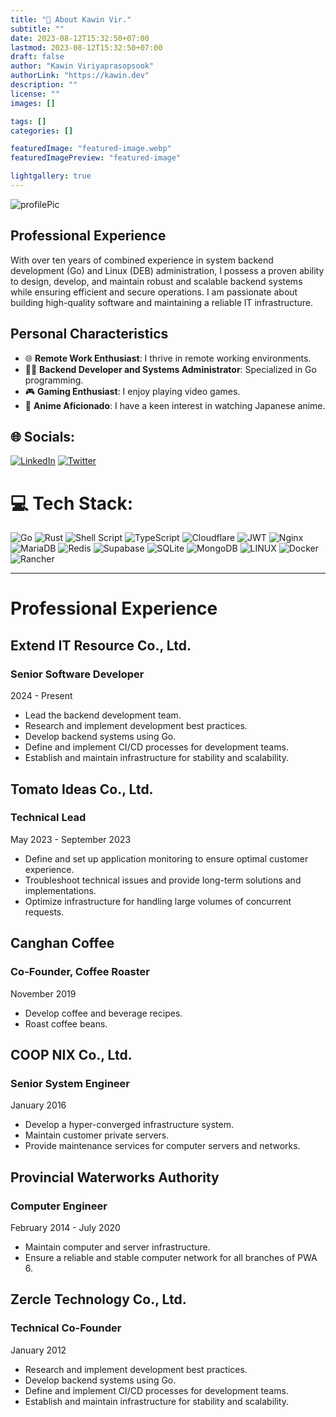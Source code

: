 ```yaml
---
title: "💫 About Kawin Vir."
subtitle: ""
date: 2023-08-12T15:32:50+07:00
lastmod: 2023-08-12T15:32:50+07:00
draft: false
author: "Kawin Viriyaprasopsook"
authorLink: "https://kawin.dev"
description: ""
license: ""
images: []

tags: []
categories: []

featuredImage: "featured-image.webp"
featuredImagePreview: "featured-image"

lightgallery: true
---
```


![profilePic](https://avatars.githubusercontent.com/u/1217739)
<!-- {{< figure height="260" width="260" src="https://avatars.githubusercontent.com/u/1217739">}} -->

## Professional Experience

With over ten years of combined experience in system backend development (Go) and Linux (DEB) administration, I possess a proven ability to design, develop, and maintain robust and scalable backend systems while ensuring efficient and secure operations. I am passionate about building high-quality software and maintaining a reliable IT infrastructure.

## Personal Characteristics

- 🌐 **Remote Work Enthusiast**: I thrive in remote working environments.
- 🧑‍💻 **Backend Developer and Systems Administrator**: Specialized in Go programming.
- 🎮 **Gaming Enthusiast**: I enjoy playing video games.
- 🏡 **Anime Aficionado**: I have a keen interest in watching Japanese anime.

<!--more-->

## 🌐 Socials:
[![LinkedIn](https://img.shields.io/badge/LinkedIn-%230077B5.svg?logo=linkedin&logoColor=white)](https://linkedin.com/in/kawin-vir) [![Twitter](https://img.shields.io/badge/Twitter-%231DA1F2.svg?logo=Twitter&logoColor=white)](https://twitter.com/bouroo) 

# 💻 Tech Stack:
![Go](https://img.shields.io/badge/go-%2300ADD8.svg?style=for-the-badge&logo=go&logoColor=white) ![Rust](https://img.shields.io/badge/rust-%23000000.svg?style=for-the-badge&logo=rust&logoColor=white) ![Shell Script](https://img.shields.io/badge/shell_script-%23121011.svg?style=for-the-badge&logo=gnu-bash&logoColor=white) ![TypeScript](https://img.shields.io/badge/typescript-%23007ACC.svg?style=for-the-badge&logo=typescript&logoColor=white) ![Cloudflare](https://img.shields.io/badge/Cloudflare-F38020?style=for-the-badge&logo=Cloudflare&logoColor=white) ![JWT](https://img.shields.io/badge/JWT-black?style=for-the-badge&logo=JSON%20web%20tokens) ![Nginx](https://img.shields.io/badge/nginx-%23009639.svg?style=for-the-badge&logo=nginx&logoColor=white) ![MariaDB](https://img.shields.io/badge/MariaDB-003545?style=for-the-badge&logo=mariadb&logoColor=white) ![Redis](https://img.shields.io/badge/redis-%23DD0031.svg?style=for-the-badge&logo=redis&logoColor=white) 	![Supabase](https://img.shields.io/badge/Supabase-3ECF8E?style=for-the-badge&logo=supabase&logoColor=white) ![SQLite](https://img.shields.io/badge/sqlite-%2307405e.svg?style=for-the-badge&logo=sqlite&logoColor=white) ![MongoDB](https://img.shields.io/badge/MongoDB-%234ea94b.svg?style=for-the-badge&logo=mongodb&logoColor=white) ![LINUX](https://img.shields.io/badge/Linux-FCC624?style=for-the-badge&logo=linux&logoColor=black) ![Docker](https://img.shields.io/badge/docker-%230db7ed.svg?style=for-the-badge&logo=docker&logoColor=white) ![Rancher](https://img.shields.io/badge/rancher-%230075A8.svg?style=for-the-badge&logo=rancher&logoColor=white)

---
# Professional Experience

## Extend IT Resource Co., Ltd.
### Senior Software Developer
2024 - Present
- Lead the backend development team.
- Research and implement development best practices.
- Develop backend systems using Go.
- Define and implement CI/CD processes for development teams.
- Establish and maintain infrastructure for stability and scalability.

## Tomato Ideas Co., Ltd.
### Technical Lead
May 2023 - September 2023
- Define and set up application monitoring to ensure optimal customer experience.
- Troubleshoot technical issues and provide long-term solutions and implementations.
- Optimize infrastructure for handling large volumes of concurrent requests.

## Canghan Coffee
### Co-Founder, Coffee Roaster
November 2019
- Develop coffee and beverage recipes.
- Roast coffee beans.

## COOP NIX Co., Ltd.
### Senior System Engineer
January 2016
- Develop a hyper-converged infrastructure system.
- Maintain customer private servers.
- Provide maintenance services for computer servers and networks.

## Provincial Waterworks Authority
### Computer Engineer
February 2014 - July 2020
- Maintain computer and server infrastructure.
- Ensure a reliable and stable computer network for all branches of PWA 6.

## Zercle Technology Co., Ltd.
### Technical Co-Founder
January 2012
- Research and implement development best practices.
- Develop backend systems using Go.
- Define and implement CI/CD processes for development teams.
- Establish and maintain infrastructure for stability and scalability.